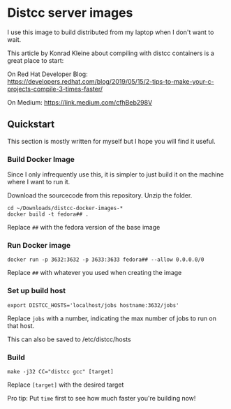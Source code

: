 # Distcc server images

I use this image to build distributed from my laptop when I don't want to wait.

This article by Konrad Kleine about compiling with distcc containers is a great place to start:

On Red Hat Developer Blog: https://developers.redhat.com/blog/2019/05/15/2-tips-to-make-your-c-projects-compile-3-times-faster/

On Medium: https://link.medium.com/cfhBeb298V

## Quickstart

This section is mostly written for myself but I hope you will find it useful.

### Build Docker Image

Since I only infrequently use this, it is simpler to just build it on the machine where I want to run it.

Download the sourcecode from this repository. Unzip the folder.

```
cd ~/Downloads/distcc-docker-images-*
docker build -t fedora## .
```

Replace `##` with the fedora version of the base image

### Run Docker image

```
docker run -p 3632:3632 -p 3633:3633 fedora## --allow 0.0.0.0/0
```

Replace `##` with whatever you used when creating the image

### Set up build host

```
export DISTCC_HOSTS='localhost/jobs hostname:3632/jobs'
```

Replace `jobs` with a number, indicating the max number of jobs to run on that host.

This can also be saved to /etc/distcc/hosts

### Build

```
make -j32 CC="distcc gcc" [target]
```

Replace `[target]` with the desired target

Pro tip: Put `time` first to see how much faster you're building now!
